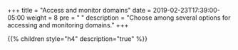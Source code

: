 +++
title = "Access and monitor domains"
date = 2019-02-23T17:39:00-05:00
weight = 8
pre = "<b> </b>"
description = "Choose among several options for accessing and monitoring domains."
+++

{{% children style="h4" description="true" %}}
